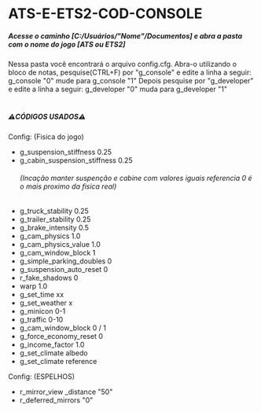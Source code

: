 # ATS-E-ETS2-COD-CONSOLE
<h5>Acesse o caminho [C:/Usuários/"Nome"/Documentos] e abra a pasta com o nome do jogo [ATS ou ETS2]</h5>

Nessa pasta você encontrará o arquivo config.cfg. Abra-o utilizando o bloco de notas, pesquise(CTRL+F) por "g_console" e edite a linha a seguir:
g_console "0" mude para g_console "1"
Depois pesquise por "g_developer" e edite a linha a seguir:
g_developer "0" muda para g_developer "1"
#
<h5>⚠️CÓDIGOS USADOS⚠️</h5>

Config:
(Fisica do jogo)
* g_suspension_stiffness 0.25
* g_cabin_suspension_stiffness 0.25
__*<h6>(Incação manter suspenção e cabine com valores iguais referencia 0 é o mais proximo da fisica real)</h6>*__
* g_truck_stability 0.25
* g_trailer_stability 0.25
* g_brake_intensity 0.5
* g_cam_physics 1.0
* g_cam_physics_value 1.0
* g_cam_window_block 1
* g_simple_parking_doubles 0
* g_suspension_auto_reset 0
* r_fake_shadows 0
* warp 1.0
* g_set_time xx
* g_set_weather x
* g_minicon 0-1
* g_traffic 0-10
* g_cam_window_block 0 / 1
* g_force_economy_reset 0
* g_income_factor 1.0
* g_set_climate albedo
* g_set_climate reference

Config:
(ESPELHOS)
* r_mirror_view _distance "50"
* r_deferred_mirrors "0"
